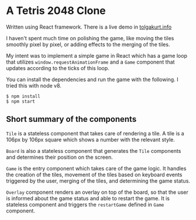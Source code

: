 # A Tetris 2048 Clone
Written using React framework. There is a live demo in [tolgakurt.info](http://tolgakurt.info/tetris2048/public)  

I haven't spent much time on polishing the game, like moving the tiles smoothly pixel by pixel, or adding effects to the merging of the tiles.  

My intent was to implement a simple game in React which has a game loop that utilizes `window.requestAnimationFrame` and a `Game` component that updates according to the ticks of this loop.  

You can install the dependencies and run the game with the following. I tried this with node v8.  
```
$ npm install
$ npm start
```

## Short summary of the components
`Tile` is a stateless component that takes care of rendering a tile. A tile is a 106px by 106px square which shows a number with the relevant style.  

`Board` is also a stateless component that generates the `Tile` components and determines their position on the screen.  

`Game` is the entry component which takes care of the game logic. It handles the creation of the tiles, movement of the tiles based on keyboard events triggered by the user, merging of the tiles, and determining the game status.  

`Overlay` component renders an overlay on top of the board, so that the user is informed about the game status and able to restart the game. It is stateless component and triggers the `restartGame` defined in `Game` component.  
